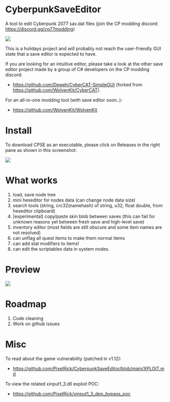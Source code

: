# CyberpunkSaveEditor
A tool to edit Cyberpunk 2077 sav.dat files (join the CP modding discord: https://discord.gg/cp77modding)

![](./imgs/basilisks.png)

This is a holidays project and will probably not reach the user-friendly GUI state that a save editor is expected to have.

If you are looking for an intuitive editor, please take a look at the other save editor project made by a group of C# developers on the CP modding discord:
- https://github.com/Deweh/CyberCAT-SimpleGUI (forked from https://github.com/WolvenKit/CyberCAT).

For an all-in-one modding tool (with save editor soon..):
- https://github.com/WolvenKit/WolvenKit

# Install
To download CPSE as an executable, please click on Releases in the right pane as shown in this screenshot:

![](./imgs/tuto_github.png)

# What works
1) load, save node tree
2) mini hexeditor for nodes data (can change node data size)
3) search tools (string, crc32(namehash) of string, u32, float double, from hexeditor clipboard)
4) [experimental] copy/paste skin blob between saves
    (this can fail for unknown reasons yet between fresh save and high-level save)
5) inventory editor (most fields are still obscure and some item names are not resolved)
6) can unflag all quest items to make them normal items
7) can add stat modifiers to items!
8) can edit the scriptables data in system nodes.

# Preview
![](./imgs/preview.png)

# Roadmap
1) Code cleaning
2) Work on github issues

# Misc
To read about the game vulnerability (patched in v1.12):
- https://github.com/PixelRick/CyberpunkSaveEditor/blob/main/XPLOIT.md

To view the related xinput1_3.dll exploit POC:
- https://github.com/PixelRick/xinput1_3_dep_bypass_poc
